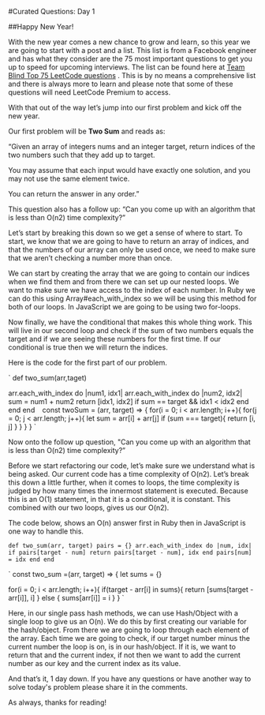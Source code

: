 #Curated Questions: Day 1


##Happy New Year!

With the new year comes a new chance to grow and learn, so this year we are 
going to start with a post and a list. This list is from a Facebook engineer 
and has what they consider are the 75 most important questions to get you up 
to speed for upcoming interviews. The list can be found here at 
[Team Blind Top 75 LeetCode questions](https://www.teamblind.com/post/New-Year-Gift---Curated-List-of-Top-75-LeetCode-Questions-to-Save-Your-Time-OaM1orEU)
. This is by no means a comprehensive list 
and there is always more to learn and please note that some of these questions 
will need LeetCode Premium to access.

With that out of the way let’s jump into our first problem and kick off the new year. 

Our first problem will be **Two Sum** and reads as: 

“Given an array of integers nums and an integer target, return indices of the 
two numbers such that they add up to target.

You may assume that each input would have exactly one solution, and you may 
not use the same element twice.

You can return the answer in any order.”

This question also has a follow up: 
“Can you come up with an algorithm that is less than O(n2) time complexity?”

Let’s start by breaking this down so we get a sense of where to start. To 
start, we know that we are going to have to return an array of indices, and 
that the numbers of our array can only be used once, we need to make sure that 
we aren’t checking a number more than once. 

We can start by creating the array that we are going to contain our indices 
when we find them and from there we can set up our nested loops. We want to 
make sure we have access to the index of each number. In Ruby we can do this 
using Array#each_with_index so we will be using this method for both of our 
loops. In JavaScript we are going to be using two for-loops.

Now finally, we have the conditional that makes this whole thing work. This 
will live in our second loop and check if the sum of two numbers equals the 
target and if we are seeing these numbers for the first time. If our conditional 
is true then we will return the indices.

Here is the code for the first part of our problem.

`
def two_sum(arr,taget)
  
  arr.each_with_index do |num1, idx1|
    arr.each_with_index do |num2, idx2|
      sum = num1 + num2
      return [idx1, idx2] if sum == target && idx1 < idx2
    end
  end
 end
`
`
const twoSum = (arr, target) => {
  for(i = 0; i < arr.length; i++){ 
    for(j = 0; j < arr.length; j++){
      let sum = arr[i] + arr[j]
      if (sum === target){
        return [i, j]
      }
    }
  }
}
`

Now onto the follow up question, "Can you come up with an algorithm that is less 
than O(n2) time complexity?”

Before we start refactoring our code, let’s make sure we understand what is 
being asked. Our current code has a time complexity of O(n2). Let’s break this 
down a little further, when it comes to loops, the time complexity is judged 
by how many times the innermost statement is executed. Because this is an O(1) 
statement, in that it is a conditional, it is constant. This combined with our 
two loops, gives us our O(n2). 


The code below, shows an O(n) answer first in Ruby then in JavaScript is one 
way to handle this. 

`
def two_sum(arr, target)
  pairs = {}
  arr.each_with_index do |num, idx|
    if pairs[target - num]
      return pairs[target - num], idx
    end
    pairs[num] = idx
  end
end
`

`
const two_sum =(arr, target) => {
  let sums = {}

  for(i = 0; i < arr.length; i++){
    if(target - arr[i] in sums){
      return [sums[target - arr[i]], i]
    } else {
    sums[arr[i]] = i
  }
}
`

Here, in our single pass hash methods, we can use Hash/Object with a single 
loop to give us an O(n). We do this by first creating our variable for the 
hash/object. From there we are going to loop through each element of the array. 
Each time we are going to check, if our target number minus the current number 
the loop is on, is in our hash/object. If it is, we want to return that and the 
current index, if not then we want to add the current number as our key and the 
current index as its value.

And that’s it, 1 day down.
If you have any questions or have another way to solve today's problem please 
share it in the comments.

As always, thanks for reading!

